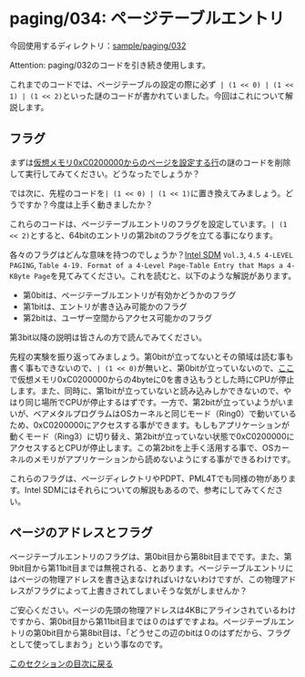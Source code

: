 paging/034: ページテーブルエントリ
==========================

今回使用するディレクトリ：[sample/paging/032](https://github.com/PFLab-OS/Toshokan/tree/master/sample/paging/032)

Attention: paging/032のコードを引き続き使用します。

これまでのコードでは、ページテーブルの設定の際に必ず` | (1 << 0) | (1 << 1) | (1 << 2)`といった謎のコードが書かれていました。今回はこれについて解説します。

フラグ
---------------------------------

まずは[仮想メモリ0xC0200000からのページを設定する行](https://github.com/PFLab-OS/Toshokan/blob/master/sample/paging/032/friend.cc#L31)の謎のコードを削除して実行してみてください。どうなったでしょうか？

では次に、先程のコードを`| (1 << 0) | (1 << 1)`に置き換えてみましょう。どうですか？今度は上手く動きましたか？

これらのコードは、ページテーブルエントリのフラグを設定しています。`| (1 << 2)`とすると、64bitのエントリの第2bitのフラグを立てる事になります。

各々のフラグはどんな意味を持つのでしょうか？[Intel SDM](/document.md#Intel%C2%AE_64_and_IA-32_Architectures_Software_Developer%E2%80%99s_Manual) `Vol.3`, `4.5 4-LEVEL PAGING`, `Table 4-19. Format of a 4-Level Page-Table Entry that Maps a 4-KByte Page`を見てみてください。これを読むと、以下のような解説があります。

- 第0bitは、ページテーブルエントリが有効かどうかのフラグ
- 第1bitは、エントリが書き込み可能かのフラグ
- 第2bitは、ユーザー空間からアクセス可能かのフラグ

第3bit以降の説明は皆さんの方で読んでみてください。

先程の実験を振り返ってみましょう。第0bitが立ってないとその領域は読む事も書く事もできないので、`| (1 << 0)`が無いと、第0bitが立っていないので、[ここ](https://github.com/PFLab-OS/Toshokan/blob/master/sample/paging/032/friend.cc#L33)で仮想メモリ0xC0200000からの4byteに0を書き込もうとした時にCPUが停止します。また、同時に、第1bitが立っていないと読み込みしかできないので、やはり同じ場所でCPUが停止するはずです。一方で、第2bitが立っていようがいまいが、ベアメタルプログラムはOSカーネルと同じモード（Ring0）で動いているため、0xC0200000にアクセスする事ができます。もしもアプリケーションが動くモード（Ring3）に切り替え、第2bitが立っていない状態で0xC0200000にアクセスするとCPUが停止します。この第2bitを上手く活用する事で、OSカーネルのメモリがアプリケーションから読めないようにする事ができるわけです。

これらのフラグは、ページディレクトリやPDPT、PML4Tでも同様の物があります。Intel SDMにはそれらについての解説もあるので、参考にしてみてください。

ページのアドレスとフラグ
---------------------------------
ページテーブルエントリのフラグは、第0bit目から第8bit目までです。また、第9bit目から第11bit目までは無視される、とあります。ページテーブルエントリにはページの物理アドレスを書き込まなければいけないわけですが、この物理アドレスがフラグによって上書きされてしまいそうな気がしませんか？

ご安心ください。ページの先頭の物理アドレスは4KBにアラインされているわけですから、第0bit目から第11bit目までは０のはずですよね。ページテーブルエントリの第0bit目から第8bit目は、「どうせこの辺のbitは０のはずだから、フラグとして使ってしまおう」という事なのです。

[このセクションの目次に戻る](index.md)
